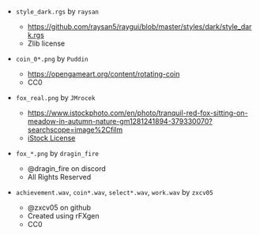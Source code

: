 - `style_dark.rgs` by `raysan`
  - https://github.com/raysan5/raygui/blob/master/styles/dark/style_dark.rgs
  - Zlib license

- `coin_0*.png` by `Puddin`
  - https://opengameart.org/content/rotating-coin
  - CC0

- `fox_real.png` by `JMrocek`
  - https://www.istockphoto.com/en/photo/tranquil-red-fox-sitting-on-meadow-in-autumn-nature-gm1281241894-379330070?searchscope=image%2Cfilm
  - [iStock License](https://www.istockphoto.com/en/legal/license-agreement)

- `fox_*.png` by `dragin_fire`
  - @dragin_fire on discord
  - All Rights Reserved

- `achievement.wav`, `coin*.wav`, `select*.wav`, `work.wav` by `zxcv05`
  - @zxcv05 on github
  - Created using rFXgen
  - CC0
